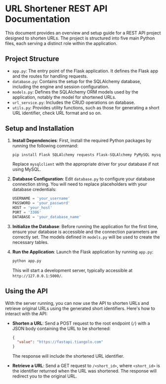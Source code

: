 # URL Shortener REST API Documentation

This document provides an overview and setup guide for a REST API project designed to shorten URLs. The project is structured into five main Python files, each serving a distinct role within the application.

## Project Structure

- `app.py`: The entry point of the Flask application. It defines the Flask app and the routes for handling requests.
- `database.py`: Contains the setup for the SQLAlchemy database, including the engine and session configuration.
- `models.py`: Defines the SQLAlchemy ORM models used by the application, notably the model for shortened URLs.
- `url_service.py`: Includes the CRUD operations on database.
- `utils.py`: Provides utility functions, such as those for generating a short URL identifier, check URL format and so on.

## Setup and Installation

1. **Install Dependencies**: First, install the required Python packages by running the following command:

    ```bash
    pip install Flask SQLAlchemy requests Flask-SQLAlchemy PyMySQL mysqlclient
    ```

    Replace `mysqlclient` with the appropriate driver for your database if not using MySQL.

2. **Database Configuration**: Edit `database.py` to configure your database connection string. You will need to replace placeholders with your database credentials:

    ```python
    USERNAME = 'your_username'
    PASSWORD = 'your_password'
    HOST = 'your_host'
    PORT = '3306'
    DATABASE = 'your_database_name'
    ```

3. **Initialize the Database**: Before running the application for the first time, ensure your database is accessible and the connection parameters are correctly set. The models defined in `models.py` will be used to create the necessary tables.

4. **Run the Application**: Launch the Flask application by running `app.py`:

    ```bash
    python app.py
    ```

    This will start a development server, typically accessible at `http://127.0.0.1:5000/`.

## Using the API

With the server running, you can now use the API to shorten URLs and retrieve original URLs using the generated short identifiers. Here's how to interact with the API:

- **Shorten a URL**: Send a POST request to the root endpoint (`/`) with a JSON body containing the URL to be shortened:

    ```json
    {
      "value": "https://fastapi.tiangolo.com"
    }
    ```

    The response will include the shortened URL identifier.

- **Retrieve a URL**: Send a GET request to `/<short_id>`, where `<short_id>` is the identifier returned when the URL was shortened. The response will redirect you to the original URL.
